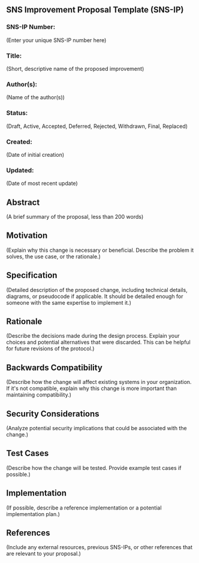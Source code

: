 ## SNS Improvement Proposal Template (SNS-IP)

### SNS-IP Number:

(Enter your unique SNS-IP number here)

### Title:

(Short, descriptive name of the proposed improvement)

### Author(s):

(Name of the author(s))

### Status:

(Draft, Active, Accepted, Deferred, Rejected, Withdrawn, Final, Replaced)

### Created:

(Date of initial creation)

### Updated:

(Date of most recent update)

## Abstract

(A brief summary of the proposal, less than 200 words)

## Motivation

(Explain why this change is necessary or beneficial. Describe the problem it solves, the use case, or the rationale.)

## Specification

(Detailed description of the proposed change, including technical details, diagrams, or pseudocode if applicable. It should be detailed enough for someone with the same expertise to implement it.)

## Rationale

(Describe the decisions made during the design process. Explain your choices and potential alternatives that were discarded. This can be helpful for future revisions of the protocol.)

## Backwards Compatibility

(Describe how the change will affect existing systems in your organization. If it's not compatible, explain why this change is more important than maintaining compatibility.)

## Security Considerations

(Analyze potential security implications that could be associated with the change.)

## Test Cases

(Describe how the change will be tested. Provide example test cases if possible.)

## Implementation

(If possible, describe a reference implementation or a potential implementation plan.)

## References

(Include any external resources, previous SNS-IPs, or other references that are relevant to your proposal.)
